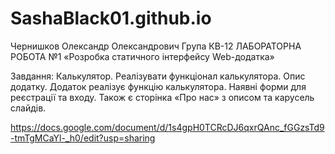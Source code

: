 # SashaBlack01.github.io
Чернишков Олександр Олександрович
Група КВ-12
ЛАБОРАТОРНА РОБОТА №1
«Розробка статичного інтерфейсу Web-додатка»

Завдання:
Калькулятор. Реалізувати функціонал калькулятора.
Опис додатку. Додаток реалізує функцію калькулятора. Наявні форми для реєстрації та входу.
Також є сторінка «Про нас» з описом та карусель слайдів.

https://docs.google.com/document/d/1s4gpH0TCRcDJ6qxrQAnc_fGGzsTd9-tmTgMCaYl-_h0/edit?usp=sharing